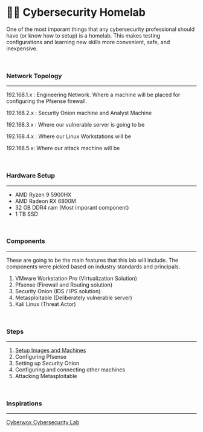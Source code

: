 # 🥼🧪 Cybersecurity Homelab

One of the most imporant things that any cybersecurity professional should have (or know how to setup) is a homelab. This makes testing configurations and learning new skills more convenient, safe, and inexpensive.

<br>

### Network Topology
---

192.168.1.x : Engineering Network. Where a machine will be placed for configuring the Pfsense firewall.

192.168.2.x : Security Onion machine and Analyst Machine

192.168.3.x : Where our vulnerable server is going to be

192.168.4.x : Where our Linux Workstations will be

192.168.5.x: Where our attack machine will be

<br>

### Hardware Setup
----
- AMD Ryzen 9 5900HX
- AMD Radeon RX 6800M
- 32 GB DDR4 ram (Most imporant component)
- 1 TB SSD

<br>

### Components
---
These are going to be the main features that this lab will include. The components were picked based on industry standards and principals.

1. VMware Workstation Pro (Virtualization Solution)
2. Pfsense (Firewall and Routing solution)
3. Security Onion (IDS / IPS solution)
4. Metasploitable (Deliberately vulnerable server)
5. Kali Linux (Threat Actor)

<br>

### Steps
---
1. [Setup Images and Machines](Step1.md)
2. Configuring Pfsense
3. Setting up Security Onion
4. Configuring and connecting other machines
5. Attacking Metasploitable 

<br>

### Inspirations 
---
[Cyberwox Cybersecurity Lab](youtube.com)

